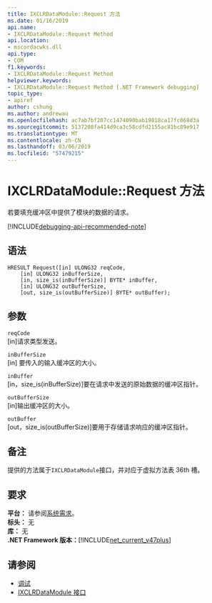 ```yaml
---
title: IXCLRDataModule::Request 方法
ms.date: 01/16/2019
api.name:
- IXCLRDataModule::Request Method
api.location:
- mscordacwks.dll
api.type:
- COM
f1.keywords:
- IXCLRDataModule::Request Method
helpviewer.keywords:
- IXCLRDataModule::Request Method [.NET Framework debugging]
topic_type:
- apiref
author: cshung
ms.author: andrewau
ms.openlocfilehash: ac7ab7bf207cc1474090bab19818ca17fc068d3a
ms.sourcegitcommit: 5137208fa414d9ca3c58cdfd2155ac81bc89e917
ms.translationtype: MT
ms.contentlocale: zh-CN
ms.lasthandoff: 03/06/2019
ms.locfileid: "57479215"
---
```

# <a name="ixclrdatamodulerequest-method"></a>IXCLRDataModule::Request 方法

若要填充缓冲区中提供了模块的数据的请求。

[!INCLUDE[debugging-api-recommended-note](../../../../includes/debugging-api-recommended-note.md)]

## <a name="syntax"></a>语法
```
HRESULT Request([in] ULONG32 reqCode,
    [in] ULONG32 inBufferSize,
    [in, size_is(inBufferSize)] BYTE* inBuffer,
    [in] ULONG32 outBufferSize,
    [out, size_is(outBufferSize)] BYTE* outBuffer);
```

## <a name="parameters"></a>参数

`reqCode`\
[in]请求类型发送。

`inBufferSize`\
[in] 要传入的输入缓冲区的大小。

`inBuffer`\
[in，size_is(inBufferSize)]要在请求中发送的原始数据的缓冲区指针。

`outBufferSize`\
[in]输出缓冲区的大小。

`outBuffer`\
[out，size_is(outBufferSize)]要用于存储请求响应的缓冲区指针。

## <a name="remarks"></a>备注

提供的方法属于`IXCLRDataModule`接口，并对应于虚拟方法表 36th 槽。

## <a name="requirements"></a>要求

**平台：** 请参阅[系统需求](../../../../docs/framework/get-started/system-requirements.md)。  
**标头：** 无   
**库：** 无  
**.NET Framework 版本：**[!INCLUDE[net_current_v47plus](../../../../includes/net-current-v47plus.md)]  

## <a name="see-also"></a>请参阅
- [调试](index.md)
- [IXCLRDataModule 接口](ixclrdatamodule-interface.md)